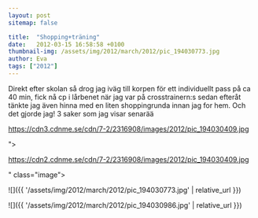 ```yaml
---
layout: post
sitemap: false

title:  "Shopping+träning"
date:   2012-03-15 16:58:58 +0100
thumbnail-img: /assets/img/2012/march/2012/pic_194030773.jpg
author: Eva
tags: ["2012"]
---
```


Direkt efter skolan så drog jag iväg till korpen för ett individuellt pass på ca 40 min, fick nå cp i lårbenet när jag var på crosstrainern:s sedan efteråt tänkte jag även hinna med en liten shoppingrunda innan jag for hem. Och det gjorde jag! 3 saker som jag visar senarää

https://cdn3.cdnme.se/cdn/7-2/2316908/images/2012/pic_194030409.jpg

">

https://cdn2.cdnme.se/cdn/7-2/2316908/images/2012/pic_194030409.jpg

" class="image">

![]({{ '/assets/img/2012/march/2012/pic_194030773.jpg'  | relative_url }})

![]({{ '/assets/img/2012/march/2012/pic_194030986.jpg'  | relative_url }})

